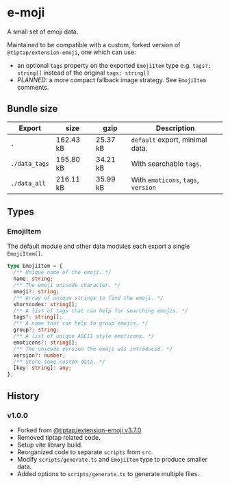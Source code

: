 # e-moji

A small set of emoji data.

Maintained to be compatible with a custom, forked version of
`@tiptap/extension-emoji`, one which can use:

- an optional `tags` property on the exported `EmojiItem` type e.g.
  `tags?: string[]` instead of the original `tags: string[]`
- _PLANNED:_ a more compact fallback image strategy. See `EmojiItem` comments.

## Bundle size

| Export        | size      | gzip     | Description                         |
| ------------- | --------- | -------- | ----------------------------------- |
| `.`           | 162.43 kB | 25.37 kB | `default` export, minimal data.     |
| `./data_tags` | 195.80 kB | 34.21 kB | With searchable `tags`.             |
| `./data_all`  | 216.11 kB | 35.99 kB | With `emoticons`, `tags`, `version` |

## Types

### EmojiItem

The default module and other data modules each export a single `EmojiItem[]`.

```ts
type EmojiItem = {
  /** Unique name of the emoji. */
  name: string;
  /** The emoji unicode character. */
  emoji?: string;
  /** Array of unique strings to find the emoji. */
  shortcodes: string[];
  /** A list of tags that can help for searching emojis. */
  tags?: string[];
  /** A name that can help to group emojis. */
  group?: string;
  /** A list of unique ASCII style emoticons. */
  emoticons?: string[];
  /** The unicode version the emoji was introduced. */
  version?: number;
  /** Store some custom data. */
  [key: string]: any;
};
```

## History

### v1.0.0

- Forked from
  [@tiptap/extension-emoji v3.7.0](https://github.com/ueberdosis/tiptap/tree/v3.7.0/packages/extension-emoji)
- Removed tiptap related code.
- Setup vite library build.
- Reorganized code to separate `scripts` from `src`.
- Modify `scripts/generate.ts` and `EmojiItem` type to produce smaller data.
- Added options to `scripts/generate.ts` to generate multiple files.
